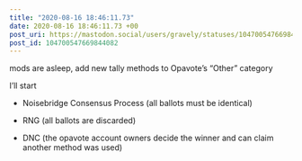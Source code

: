 ```yaml
---
title: "2020-08-16 18:46:11.73"
date: 2020-08-16 18:46:11.73 +00
post_uri: https://mastodon.social/users/gravely/statuses/104700547669844082
post_id: 104700547669844082
---
```

mods are asleep, add new tally methods to Opavote’s “Other” category

I’ll start

* Noisebridge Consensus Process (all ballots must be identical)

* RNG (all ballots are discarded)

* DNC (the opavote account owners decide the winner and can claim another method was used)


